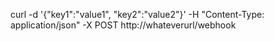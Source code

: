 <!-- docker-compose up -d

psql -h localhost -p 5431 -d postgres -U postgres --password
...this will connect to the database

CREATE TABLE testTable (
  id serial PRIMARY KEY,
  val1 varchar(50),
  val2 bool
);

INSERT INTO testTable (val1, val2) VALUES
  ('hello', true), ('goodbye', false); -->

curl -d '{"key1":"value1", "key2":"value2"}' -H "Content-Type: application/json" -X POST http://whateverurl/webhook
